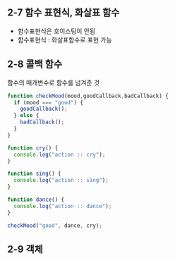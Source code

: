 ## 2-7 함수 표현식, 화살표 함수  
- 함수표현식은 호이스팅이 안됨  
- 함수표현식 : 화살표함수로 표현 가능  

## 2-8 콜백 함수  
함수의 매개변수로 함수를 넘겨준 것  
```js
function checkMood(mood,goodCallback,badCallback) {
  if (mood === "good") {
    goodCallback();
  } else {
    badCallback();
  }
}

function cry() {
  console.log("action :: cry");
}

function sing() {
  console.log("action :: sing");
}

function dance() {
  console.log("action :: dance");
}

checkMood("good", dance, cry);
```

## 2-9 객체
